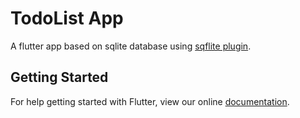 # TodoList App

A flutter app based on sqlite database using [sqflite plugin](https://github.com/tekartik/sqflite).

## Getting Started

For help getting started with Flutter, view our online
[documentation](http://flutter.io/).
